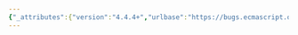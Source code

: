 ```yaml
---
{"_attributes":{"version":"4.4.4+","urlbase":"https://bugs.ecmascript.org/","maintainer":"dherman@mozilla.com"},"bug":{"bug_id":3793,"creation_ts":"2015-02-08 17:38:00 -0800","short_desc":"20.2 \"The Math is\"","delta_ts":"2015-02-17 20:54:40 -0800","product":"Draft for 6th Edition","component":"editorial issue","version":"Rev 32: February 2, 2015 Draft","rep_platform":"All","op_sys":"All","bug_status":"VERIFIED","resolution":"FIXED","priority":"Normal","bug_severity":"minor","everconfirmed":true,"reporter":{"uid":"ecmascriptbugs","name":"Norbert"},"assigned_to":{"uid":"allen","name":"Allen Wirfs-Brock"},"long_desc":[{"commentid":12228,"comment_count":0,"who":{"uid":"ecmascriptbugs","name":"Norbert"},"bug_when":"2015-02-08 17:38:01 -0800","thetext":"... should be \"The Math object is\"."},{"commentid":12263,"comment_count":1,"who":{"uid":"allen","name":"Allen Wirfs-Brock"},"bug_when":"2015-02-09 13:52:52 -0800","thetext":"fixed in rev33 editor's draft"},{"commentid":12439,"comment_count":2,"who":{"uid":"allen","name":"Allen Wirfs-Brock"},"bug_when":"2015-02-12 12:17:39 -0800","thetext":"fixed in rev33"},{"commentid":12886,"comment_count":3,"who":{"uid":"ecmascriptbugs","name":"Norbert"},"bug_when":"2015-02-17 20:54:40 -0800","thetext":"Verified in rev 33 draft."}]}}
---
```

